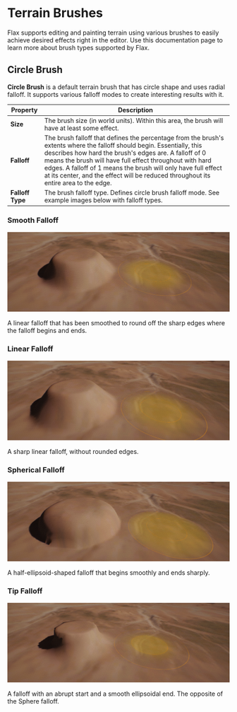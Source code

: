 # Terrain Brushes

Flax supports editing and painting terrain using various brushes to easily achieve desired effects right in the editor. Use this documentation page to learn more about brush types supported by Flax.

## Circle Brush

**Circle Brush** is a default terrain brush that has circle shape and uses radial falloff. It supports various falloff modes to create interesting results with it.

| Property | Description |
|--------|--------|
| **Size** | The brush size (in world units). Within this area, the brush will have at least some effect. |
| **Falloff** | The brush falloff that defines the percentage from the brush's extents where the falloff should begin. Essentially, this describes how hard the brush's edges are. A falloff of 0 means the brush will have full effect throughout with hard edges. A falloff of 1 means the brush will only have full effect at its center, and the effect will be reduced throughout its entire area to the edge. |
| **Falloff Type** | The brush falloff type. Defines circle brush falloff mode. See example images below with falloff types. |

### Smooth Falloff

![Terrain Brush Smooth](media/brush-smooth.png)

A linear falloff that has been smoothed to round off the sharp edges where the falloff begins and ends.

### Linear Falloff

![Terrain Brush Linear](media/brush-linear.png)

A sharp linear falloff, without rounded edges.

### Spherical Falloff

![Terrain Brush Spherical](media/brush-spherical.png)

A half-ellipsoid-shaped falloff that begins smoothly and ends sharply.

### Tip Falloff

![Terrain Brush Tip](media/brush-tip.png)

A falloff with an abrupt start and a smooth ellipsoidal end. The opposite of the Sphere falloff.

